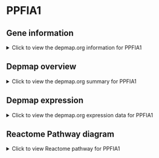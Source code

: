 <h1>PPFIA1</h1>

<h2>Gene information</h2>
<details>
  <summary>Click to view the depmap.org information for PPFIA1</summary>
  <iframe src="https://depmap.org/portal/gene/PPFIA1?tab=about" style="border:none;width:100%;height:800px"></iframe>
</details>

<h2>Depmap overview</h2>
<details>
  <summary>Click to view the depmap.org summary for PPFIA1</summary>
  <iframe src="https://depmap.org/portal/gene/PPFIA1?tab=overview" style="border:none;width:100%;height:800px"></iframe>
</details>

<h2>Depmap expression</h2>
<details>
  <summary>Click to view the depmap.org expression data for PPFIA1</summary>
  <iframe src="https://depmap.org/portal/gene/PPFIA1?tab=characterization" style="border:none;width:100%;height:800px"></iframe>
</details>



<h2>Reactome Pathway diagram</h2>
<details>
  <summary>Click to view Reactome pathway for PPFIA1</summary>
  <p>Receptor-type tyrosine-protein phosphatases</p>
  <iframe src="https://reactome.org/PathwayBrowser/#/R-HSA-388844" style="border:none;width:100%;height:800px"></iframe>
</details>



